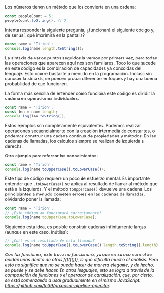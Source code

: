 
Los números tienen un método que los convierte en una cadena:

```javascript
const peopleCount = 5;
peopleCount.toString(); // 5
```

Intenta responder la siguiente pregunta, ¿funcionará el siguiente código y, de ser así, qué imprimirá en la pantalla?

```javascript
const name = 'Tirion';
console.log(name.length.toString());
```

La sintaxis de varios puntos seguidos la vemos por primera vez, pero todas las operaciones que aparecen aquí nos son familiares. Todo lo que sucede en este código es la combinación de capacidades ya conocidas del lenguaje. Esto ocurre bastante a menudo en la programación. Incluso sin conocer la sintaxis, se pueden probar diferentes enfoques y hay una buena probabilidad de que funcionen.

La forma más sencilla de entender cómo funciona este código es dividir la cadena en operaciones individuales:

```javascript
const name = 'Tirion';
const len = name.length;
console.log(len.toString());
```

Estos ejemplos son completamente equivalentes. Podemos realizar operaciones secuencialmente con la creación intermedia de constantes, o podemos construir una cadena continua de propiedades y métodos. En las cadenas de llamadas, los cálculos siempre se realizan de izquierda a derecha.

Otro ejemplo para reforzar los conocimientos:

```javascript
const name = 'Tirion';
console.log(name.toUpperCase().toLowerCase());
```

Este tipo de código requiere un poco de esfuerzo mental. Es importante entender que `.toLowerCase()` se aplica al resultado de llamar al método que está a la izquierda. Y el método `toUpperCase()` devuelve una cadena. Los principiantes a menudo cometen errores en las cadenas de llamadas, olvidando poner la llamada:

```javascript
const name = 'Tirion';
// ¡Este código no funcionará correctamente!
console.log(name.toUpperCase.toLowerCase);
```

Siguiendo esta idea, es posible construir cadenas infinitamente largas (aunque en este caso, inútiles):

```javascript
// ¿Cuál es el resultado de esta llamada?
console.log(name.toUpperCase().toLowerCase().length.toString().length);
```

*Con las funciones, este truco no funcionará, ya que en su uso normal se anidan unas dentro de otras f(f(f())), lo que dificulta mucho el análisis. Pero esto no significa que no se pueda hacer de manera elegante, y de hecho, se puede y se debe hacer. En otros lenguajes, esto se logra a través de la composición de funciones o el operador de canalización, que, por cierto, se está comenzando a usar gradualmente en el mismo JavaScript: https://github.com/tc39/proposal-pipeline-operator.*
